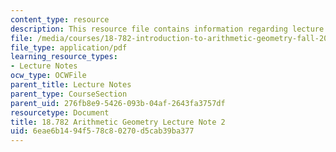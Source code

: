 ```yaml
---
content_type: resource
description: This resource file contains information regarding lecture 2.
file: /media/courses/18-782-introduction-to-arithmetic-geometry-fall-2013/6eae6b1494f578c80270d5cab39ba377_MIT18_782F13_lec2.pdf
file_type: application/pdf
learning_resource_types:
- Lecture Notes
ocw_type: OCWFile
parent_title: Lecture Notes
parent_type: CourseSection
parent_uid: 276fb8e9-5426-093b-04af-2643fa3757df
resourcetype: Document
title: 18.782 Arithmetic Geometry Lecture Note 2
uid: 6eae6b14-94f5-78c8-0270-d5cab39ba377
---
```

